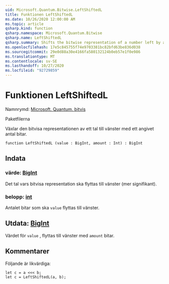 ```yaml
---
uid: Microsoft.Quantum.Bitwise.LeftShiftedL
title: Funktionen LeftShiftedL
ms.date: 10/26/2020 12:00:00 AM
ms.topic: article
qsharp.kind: function
qsharp.namespace: Microsoft.Quantum.Bitwise
qsharp.name: LeftShiftedL
qsharp.summary: Shifts the bitwise representation of a number left by a given number of bits.
ms.openlocfilehash: 17e5c845755f74e9703381bc82bfd63be836d038
ms.sourcegitcommit: 29e0d88a30e4166fa580132124b0eb57e1f0e986
ms.translationtype: MT
ms.contentlocale: sv-SE
ms.lasthandoff: 10/27/2020
ms.locfileid: "92729859"
---
```

# <a name="leftshiftedl-function"></a>Funktionen LeftShiftedL

Namnrymd: [Microsoft. Quantum. bitvis](xref:Microsoft.Quantum.Bitwise)

Paketfilerna [](https://nuget.org/packages/)


Växlar den bitvisa representationen av ett tal till vänster med ett angivet antal bitar.

```qsharp
function LeftShiftedL (value : BigInt, amount : Int) : BigInt
```


## <a name="input"></a>Indata

### <a name="value--bigint"></a>värde: [BigInt](xref:microsoft.quantum.lang-ref.bigint)

Det tal vars bitvisa representation ska flyttas till vänster (mer signifikant).


### <a name="amount--int"></a>belopp: [int](xref:microsoft.quantum.lang-ref.int)

Antalet bitar som ska `value` flyttas till vänster.



## <a name="output--bigint"></a>Utdata: [BigInt](xref:microsoft.quantum.lang-ref.bigint)

Värdet för `value` , flyttas till vänster med `amount` bitar.

## <a name="remarks"></a>Kommentarer

Följande är likvärdiga:

```Q#
let c = a <<< b;
let c = LeftShiftedL(a, b);
```
